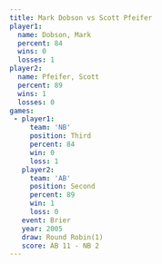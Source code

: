 ```yaml
---
title: Mark Dobson vs Scott Pfeifer
player1:              
  name: Dobson, Mark  
  percent: 84         
  wins: 0             
  losses: 1           
player2:              
  name: Pfeifer, Scott
  percent: 89         
  wins: 1             
  losses: 0           
games:
 - player1:         
     team: 'NB'     
     position: Third
     percent: 84    
     win: 0         
     loss: 1        
   player2:          
     team: 'AB'      
     position: Second
     percent: 89     
     win: 1          
     loss: 0         
   event: Brier        
   year: 2005          
   draw: Round Robin(1)
   score: AB 11 - NB 2 
---
```

